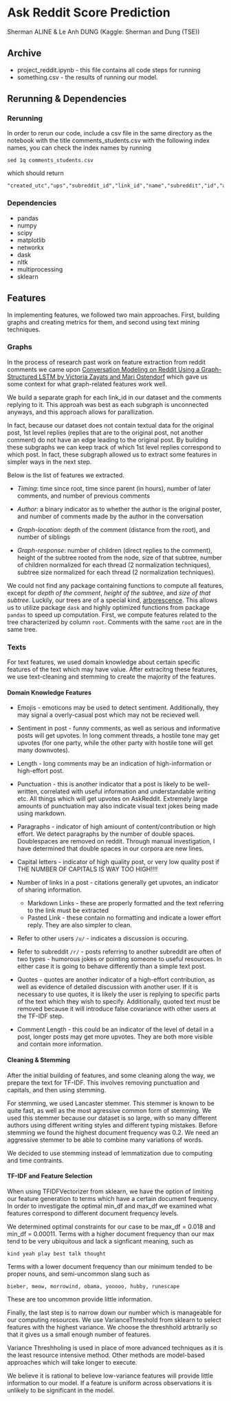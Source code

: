 # Ask Reddit Score Prediction

Sherman ALINE & Le Anh DUNG (Kaggle: Sherman and Dung (TSE))

## Archive 

* project_reddit.ipynb - this file contains all code steps for running
* something.csv - the results of running our model.

## Rerunning & Dependencies

### Rerunning
In order to rerun our code, include a csv file in the same directory as the notebook with the title comments_students.csv with the following index names, you can check the index names by running 
```
sed 1q comments_students.csv
```
which should return 
```
"created_utc","ups","subreddit_id","link_id","name","subreddit","id","author","body","parent_id"
```
### Dependencies

* pandas
* numpy
* scipy
* matplotlib
* networkx
* dask
* nltk
* multiprocessing
* sklearn

## Features

 In implementing features, we followed two main approaches. First, building graphs and creating metrics for them, and second using text mining techniques.
 
### Graphs

In the process of research past work on feature extraction from reddit comments we came upon [Conversation Modeling on Reddit Using a Graph-Structured LSTM by Victoria Zayats and Mari Ostendorf](https://www.aclweb.org/anthology/Q18-1009.pdf) which gave us some context for what graph-related features work well.

We build a separate graph for each link_id in our dataset and the comments replying to it. This approah was best as each subgraph is unconnected anyways, and this approach allows for parallization. 

In fact, because our dataset does not contain textual data for the original post, 1st level replies (replies that are to the original post, not another comment) do not have an edge leading to the original post. By building these subgraphs we can keep track of which 1st level replies correspond to which post. In fact, these subgraph allowed us to extract some features in simpler ways in the next step.



Below is the list of features we extracted.

* *Timing*: time since root, time since parent (in hours), number of later comments, and number of previous comments

* *Author*: a binary indicator as to whether the author is the original poster, and number of comments made by the author in the conversation

* *Graph-location*: depth of the comment (distance from the root), and number of siblings

* *Graph-response*: number of children (direct replies to the comment), height of the subtree rooted from the node, size of that subtree, number of children normalized for each thread (2 normalization techniques), subtree size normalized for each thread (2 normalization techniques).

We could not find any package containing functions to compute all features, except for *depth of the comment*, *height of the subtree*, and *size of that subtree*. Luckily, our trees are of a special kind, [arborescence](https://www.wikiwand.com/en/Tree_(graph_theory)#/Rooted_tree). This allows us to utilize package `dask` and highly optimized functions from package `pandas` to speed up computation. First, we compute features related to the tree characterized by column `root`. Comments with the same `root` are in the same tree.


### Texts

For text features, we used domain knowledge about certain specific features of the text which may have value. After extracitng these features, we use text-cleaning and stemming to create the majority of the features.

#### Domain Knowledge Features

* Emojis - emoticons may be used to detect sentiment. Additionally, they may signal a overly-casual post which may not be recieved well.

* Sentiment in post - funny comments, as well as serious and informative posts will get upvotes. In long comment threads, a hostile tone may get upvotes (for one party, while the other party with hostile tone will get many downvotes).

* Length - long comments may be an indication of high-information or high-effort post.

* Punctuation - this is another indicator that a post is likely to be well-written, correlated with useful information and understandable writing etc. All things which will get upvotes on AskReddit. Extremely large amounts of punctuation may also indicate visual text jokes being made using markdown.

* Paragraphs - indicator of high amiount of content/contribution or high effort. We detect paragraphs by the number of double spaces. Doublespaces are removed on reddit. Through manual investigation, I have determined that double spaces in our corpora are new lines.

* Capital letters - indicator of high quality post, or very low quality post if THE NUMBER OF CAPITALS IS WAY TOO HIGH!!!!

* Number of links in a post - citations generally get upvotes, an indicator of sharing information.
	* Markdown Links - these are properly formatted and the text referring to the link must be extracted
	* Pasted Link - these contain no formatting and indicate a lower effort reply. They are also simpler to clean.

* Refer to other users `/u/` - indicates a discussion is occuring.

* Refer to subreddit `/r/` - posts referring to another subreddit are often of two types - humorous jokes or pointing someone to useful resources. In either case it is going to behave differently than a simple text post.

* Quotes - quotes are another indicator of a high-effort contribution, as well as evidence of detailed discussion with another user. If it is necessary to use quotes, it is likely the user is replying to specific parts of the text which they wish to specify. Additionally, quoted text must be removed because it will introduce false covariance with other users at the TF-IDF step.

* Comment Length - this could be an indicator of the level of detail in a post, longer posts may get more upvotes. They are both more visible and contain more information.

#### Cleaning & Stemming

After the initial building of features, and some cleaning along the way, we prepare the text for TF-IDF. This involves removing punctuation and capitals, and then using stemming.

For stemming, we used Lancaster stemmer. This stemmer is known to be quite fast, as well as the most agressive common form of stemming. We used this stemmer because our dataset is so large, with so many different authors using different writing styles and different typing mistakes. Before stemming we found the highest document frequency was 0.2. We need an aggressive stemmer to be able to combine many variations of words.

We decided to use stemming instead of lemmatization due to computing and time contraints.

#### TF-IDF and Feature Selection

When using TFIDFVectorizer from sklearn, we have the option of limiting our feature generation to terms which have a certain document frequency. In order to investigate the optimal min_df and max_df we examined what features correspond to different document frequency levels.

We determined optimal constraints for our case to be max_df = 0.018 and min_df = 0.00011. Terms with a higher document frequency than our max tend to be very ubiquitous and lack a signficant meaning, such as 
```
kind yeah play best talk thought
```
Terms with a lower document frequency than our minimum tended to be proper nouns, and semi-uncommon slang such as 
```
bieber, meow, morrowind, obama, yooooo, hubby, runescape
```

 These are too uncommon provide little information.
 
 Finally, the last step is to narrow down our number which is manageable for our computing resources. We use VarianceThreshold from sklearn to select features with the highest variance. We choose the threshhold arbtrarily so that it gives us a small enough number of features.
 
 Variance Threshholing is used in place of more advanced techniques as it is the least resource intensive method. Other methods are model-based approaches which will take longer to execute. 
 
 We believe it is rational to believe low-variance features will provide little information to our model. If a feature is uniform across observations it is unlikely to be significant in the model.
